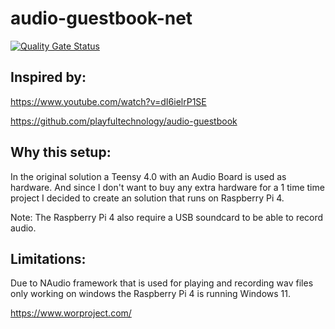 # audio-guestbook-net

[![Quality Gate Status](https://sonarcloud.io/api/project_badges/measure?project=svartis_audio-guestbook-net&metric=alert_status)](https://sonarcloud.io/summary/new_code?id=svartis_audio-guestbook-net)

## Inspired by:

https://www.youtube.com/watch?v=dI6ielrP1SE

https://github.com/playfultechnology/audio-guestbook

## Why this setup:
In the original solution a Teensy 4.0 with an Audio Board is used as hardware.
And since I don't want to buy any extra hardware for a 1 time time project I decided to create an solution that runs on Raspberry Pi 4.

Note: The Raspberry Pi 4 also require a USB soundcard to be able to record audio.

## Limitations:
Due to NAudio framework that is used for playing and recording wav files only working on windows the Raspberry Pi 4 is running Windows 11.

https://www.worproject.com/